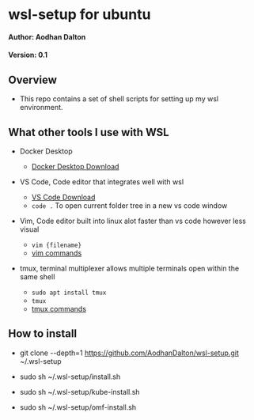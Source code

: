 # wsl-setup for ubuntu

<h4> Author: Aodhan Dalton </h4>
<h4> Version: 0.1 </h4>

<h2> Overview </h2>

 - This repo contains a set of shell scripts for setting up my wsl environment.

 <h2> What other tools I use with WSL </h2>
 
 - Docker Desktop
    - [Docker Desktop Download](https://www.docker.com/products/docker-desktop)

- VS Code, Code editor that integrates well with wsl
    - [VS Code Download](https://code.visualstudio.com/Download)
    - `code .` To open current folder tree in a new vs code window

- Vim, Code editor built into linux alot faster than vs code however less visual
    - `vim {filename}`
    - [vim commands](https://vim.rtorr.com/)
    
- tmux, terminal multiplexer allows multiple terminals open within the same shell
    - `sudo apt install tmux`
    - `tmux`
    - [tmux commands](https://tmuxcheatsheet.com/)

<h2> How to install </h2>
 
 - git clone --depth=1 https://github.com/AodhanDalton/wsl-setup.git ~/.wsl-setup

 - sudo sh ~/.wsl-setup/install.sh
 - sudo sh ~/.wsl-setup/kube-install.sh
 - sudo sh ~/.wsl-setup/omf-install.sh

